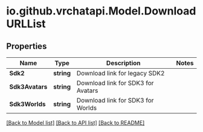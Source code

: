 
# io.github.vrchatapi.Model.DownloadURLList

## Properties

Name | Type | Description | Notes
------------ | ------------- | ------------- | -------------
**Sdk2** | **string** | Download link for legacy SDK2 | 
**Sdk3Avatars** | **string** | Download link for SDK3 for Avatars | 
**Sdk3Worlds** | **string** | Download link for SDK3 for Worlds | 

[[Back to Model list]](../README.md#documentation-for-models)
[[Back to API list]](../README.md#documentation-for-api-endpoints)
[[Back to README]](../README.md)

